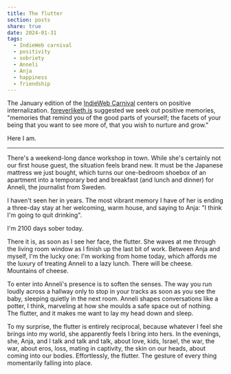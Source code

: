 ```yaml
---
title: The flutter
section: posts
share: true
date: 2024-01-31
tags:
  - IndieWeb carnival
  - positivity
  - sobriety
  - Anneli
  - Anja
  - happiness
  - friendship
---
```


The January edition of the [IndieWeb Carnival](https://foreverliketh.is/blog/indieweb-carnival-january-2024-positive-internalization/) centers on positive internalization. [foreverliketh.is](https://foreverliketh.is/) suggested we seek out positive memories, "memories that remind you of the good parts of yourself; the facets of your being that you want to see more of, that you wish to nurture and grow."

Here I am.

---

There's a weekend-long dance workshop in town. While she's certainly not our first house guest, the situation feels brand new. It must be the Japanese mattress we just bought, which turns our one-bedroom shoebox of an apartment into a temporary bed and breakfast (and lunch and dinner) for Anneli, the journalist from Sweden. 

I haven't seen her in years. The most vibrant memory I have of her is ending a three-day stay at her welcoming, warm house, and saying to Anja: "I think I'm going to quit drinking".

I'm 2100 days sober today.

There it is, as soon as I see her face, the flutter. She waves at me through the living room window as I finish up the last bit of work. Between Anja and myself, I'm the lucky one: I'm working from home today, which affords me the luxury of treating Anneli to a lazy lunch. There will be cheese. Mountains of cheese.

To enter into Anneli's presence is to soften the senses. The way you run loudly across a hallway only to stop in your tracks as soon as you see the baby, sleeping quietly in the next room. Anneli shapes conversations like a potter, I think, marveling at how she moulds a safe space out of nothing. The flutter, and it makes me want to lay my head down and sleep. 

To my surprise, the flutter is entirely reciprocal, because whatever I feel she brings into my world, she apparently feels I bring into hers. In the evenings, she, Anja, and I talk and talk and talk, about love, kids, Israel, the war, the war, about eros, loss, mating in captivity, the skin on our heads, about coming into our bodies. Effortlessly, the flutter. The gesture of every thing momentarily falling into place.

 